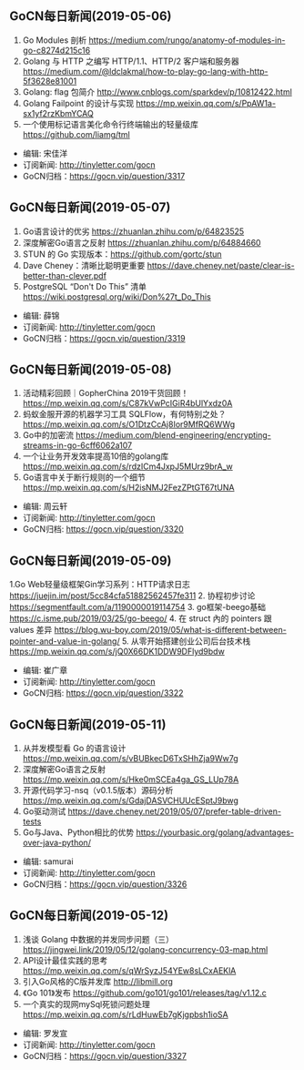 ## GoCN每日新闻(2019-05-06)

1. Go Modules 剖析 https://medium.com/rungo/anatomy-of-modules-in-go-c8274d215c16
2. Golang 与 HTTP 之编写 HTTP/1.1、HTTP/2 客户端和服务器 https://medium.com/@ldclakmal/how-to-play-go-lang-with-http-5f3628e81001
3. Golang: flag 包简介 http://www.cnblogs.com/sparkdev/p/10812422.html
4. Golang Failpoint 的设计与实现 https://mp.weixin.qq.com/s/PpAW1a-sx1yf2rzKbmYCAQ
5. 一个使用标记语言美化命令行终端输出的轻量级库 https://github.com/liamg/tml

* 编辑: 宋佳洋
* 订阅新闻: http://tinyletter.com/gocn
* GoCN归档：https://gocn.vip/question/3317


## GoCN每日新闻(2019-05-07)

1. Go语言设计的优劣 https://zhuanlan.zhihu.com/p/64823525
2. 深度解密Go语言之反射 https://zhuanlan.zhihu.com/p/64884660
3. STUN 的 Go 实现版本：https://github.com/gortc/stun
4. Dave Cheney：清晰比聪明更重要  https://dave.cheney.net/paste/clear-is-better-than-clever.pdf 
5. PostgreSQL “Don't Do This” 清单 https://wiki.postgresql.org/wiki/Don%27t_Do_This

- 编辑: 薛锦
- 订阅新闻: http://tinyletter.com/gocn
- GoCN归档：https://gocn.vip/question/3319

## GoCN每日新闻(2019-05-08)

1. 活动精彩回顾｜GopherChina 2019干货回顾！ https://mp.weixin.qq.com/s/C87kVwPcIGiR4bUlYxdz0A
2. 蚂蚁金服开源的机器学习工具 SQLFlow，有何特别之处？ https://mp.weixin.qq.com/s/O1DtzCcAj8Ior9MfRQ6WWg
3. Go中的加密流 https://medium.com/blend-engineering/encrypting-streams-in-go-6cff6062a107
4. 一个让业务开发效率提高10倍的golang库 https://mp.weixin.qq.com/s/rdzICm4JxpJ5MUrz9brA_w
5. Go语言中关于断行规则的一个细节 https://mp.weixin.qq.com/s/H2isNMJ2FezZPtGT67tUNA

- 编辑: 周云轩
- 订阅新闻: http://tinyletter.com/gocn
- GoCN归档: https://gocn.vip/question/3320

## GoCN每日新闻(2019-05-09)

1.Go Web轻量级框架Gin学习系列：HTTP请求日志 https://juejin.im/post/5cc84cfa51882562457fe311
2. 协程初步讨论  https://segmentfault.com/a/1190000019114754
3. go框架-beego基础 https://c.isme.pub/2019/03/25/go-beego/
4. 在 struct 內的 pointers 跟 values 差异 https://blog.wu-boy.com/2019/05/what-is-different-between-pointer-and-value-in-golang/
5. 从零开始搭建创业公司后台技术栈 https://mp.weixin.qq.com/s/jQ0X66DK1DDW9DFlyd9bdw

- 编辑: 崔广章
- 订阅新闻: http://tinyletter.com/gocn
- GoCN归档: https://gocn.vip/question/3322

## GoCN每日新闻(2019-05-11)

1. 从并发模型看 Go 的语言设计 https://mp.weixin.qq.com/s/vBUBkecD6TxSHhZja9Ww7g
2. 深度解密Go语言之反射 https://mp.weixin.qq.com/s/Hke0mSCEa4ga_GS_LUp78A
3. 开源代码学习-nsq（v0.1.5版本）源码分析 https://mp.weixin.qq.com/s/GdajDASVCHUUcESptJ9bwg
4. Go驱动测试 https://dave.cheney.net/2019/05/07/prefer-table-driven-tests
5. Go与Java、Python相比的优势 https://yourbasic.org/golang/advantages-over-java-python/

- 编辑: samurai
- 订阅新闻: http://tinyletter.com/gocn
- GoCN归档：https://gocn.vip/question/3326


## GoCN每日新闻(2019-05-12) 
1. 浅谈 Golang 中数据的并发同步问题（三）https://jingwei.link/2019/05/12/golang-concurrency-03-map.html
2. API设计最佳实践的思考 https://mp.weixin.qq.com/s/qWrSyzJ54YEw8sLCxAEKlA
3. 引入Go风格的C版并发库 http://libmill.org
4. 《Go 101》发布 https://github.com/go101/go101/releases/tag/v1.12.c
5. 一个真实的现网mySql死锁问题处理 https://mp.weixin.qq.com/s/rLdHuwEb7gKjgpbsh1ioSA

- 编辑: 罗发宣
- 订阅新闻: http://tinyletter.com/gocn
- GoCN归档：https://gocn.vip/question/3327
